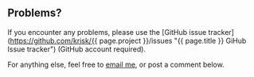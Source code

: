 ## Problems?

If you encounter any problems, please use the [GitHub issue tracker](https://github.com/krisk/{{ page.project }}/issues "{{ page.title }} GiHub Issue tracker") (GitHub account required).

For anything else, feel free to [email me](mailto:kirollos@gmal.com), or post a comment below.